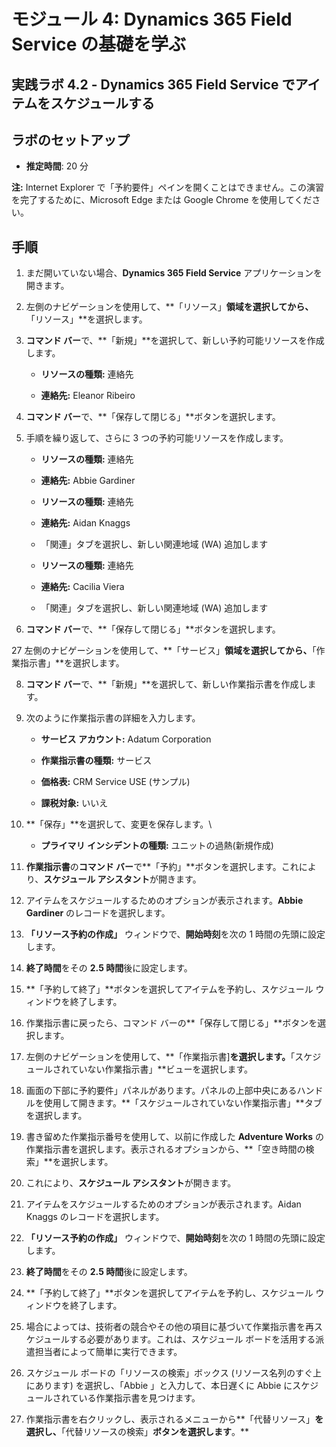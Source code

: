 ﻿---
lab:
    title: 'ラボ 4.2: Dynamics 365 Field Service でアイテムをスケジュールする'
    module: 'モジュール 4: Dynamics 365 Field Service の基礎を学ぶ'
---

モジュール 4: Dynamics 365 Field Service の基礎を学ぶ
========================

## 実践ラボ 4.2 - Dynamics 365 Field Service でアイテムをスケジュールする

## ラボのセットアップ

  - **推定時間**: 20 分

  **注:** Internet Explorer で「予約要件」ペインを開くことはできません。この演習を完了するために、Microsoft Edge または Google Chrome を使用してください。
  
## 手順

1. まだ開いていない場合、**Dynamics 365 Field Service** アプリケーションを開きます。 

2. 左側のナビゲーションを使用して、**「リソース」**領域を選択してから、**「リソース」**を選択します。

3. **コマンド バー**で、**「新規」**を選択して、新しい予約可能リソースを作成します。

	- **リソースの種類:** 連絡先

	- **連絡先:** Eleanor Ribeiro

4. **コマンド バー**で、**「保存して閉じる」**ボタンを選択します。

5. 手順を繰り返して、さらに 3 つの予約可能リソースを作成します。

	- **リソースの種類:** 連絡先

	- **連絡先:** Abbie Gardiner


	- **リソースの種類:** 連絡先

	- **連絡先:** Aidan Knaggs
	
	- 「関連」タブを選択し、新しい関連地域 (WA) 追加します


	- **リソースの種類:** 連絡先

	- **連絡先:** Cacilia Viera
	
	- 「関連」タブを選択し、新しい関連地域 (WA) 追加します


6. **コマンド バー**で、**「保存して閉じる」**ボタンを選択します。

27 左側のナビゲーションを使用して、**「サービス」**領域を選択してから、**「作業指示書」**を選択します。

8. **コマンド バー**で、**「新規」**を選択して、新しい作業指示書を作成します。

9. 次のように作業指示書の詳細を入力します。

	- **サービス アカウント:** Adatum Corporation

	- **作業指示書の種類:** サービス

	- **価格表:** CRM Service USE (サンプル)

	- **課税対象:** いいえ

10. **「保存」**を選択して、変更を保存します。\

	- **プライマリ インシデントの種類:** ユニットの過熱(新規作成)

11. **作業指示書**の**コマンド バー**で**「予約」**ボタンを選択します。これにより、**スケジュール アシスタント**が開きます。 

12. アイテムをスケジュールするためのオプションが表示されます。**Abbie Gardiner** のレコードを選択します。

13. **「リソース予約の作成」** ウィンドウで、**開始時刻**を次の 1 時間の先頭に設定します。

14. **終了時間**をその **2.5 時間**後に設定します。 

15. **「予約して終了」**ボタンを選択してアイテムを予約し、スケジュール ウィンドウを終了します。 

16. 作業指示書に戻ったら、コマンド バーの**「保存して閉じる」**ボタンを選択します。 

17. 左側のナビゲーションを使用して、**「作業指示書]**を選択します。**「スケジュールされていない作業指示書」**ビューを選択します。

18. 画面の下部に予約要件」パネルがあります。パネルの上部中央にあるハンドルを使用して開きます。**「スケジュールされていない作業指示書」**タブを選択します。

19. 書き留めた作業指示番号を使用して、以前に作成した **Adventure Works** の作業指示書を選択します。表示されるオプションから、**「空き時間の検索」**を選択します。 

20. これにより、**スケジュール アシスタント**が開きます。 

21. アイテムをスケジュールするためのオプションが表示されます。Aidan Knaggs のレコードを選択します。

22. **「リソース予約の作成」** ウィンドウで、**開始時刻**を次の 1 時間の先頭に設定します。

23. **終了時間**をその **2.5 時間**後に設定します。 

24. **「予約して終了」**ボタンを選択してアイテムを予約し、スケジュール ウィンドウを終了します。 

25. 場合によっては、技術者の競合やその他の項目に基づいて作業指示書を再スケジュールする必要があります。これは、スケジュール ボードを活用する派遣担当者によって簡単に実行できます。 

26. スケジュール ボードの「リソースの検索」ボックス (リソース名列のすぐ上にあります) を選択し、「Abbie 」と入力して、本日遅くに Abbie にスケジュールされている作業指示書を見つけます。 

27. 作業指示書を右クリックし、表示されるメニューから**「代替リソース」**を選択し、**「代替リソースの検索」**ボタンを選択します**。**

